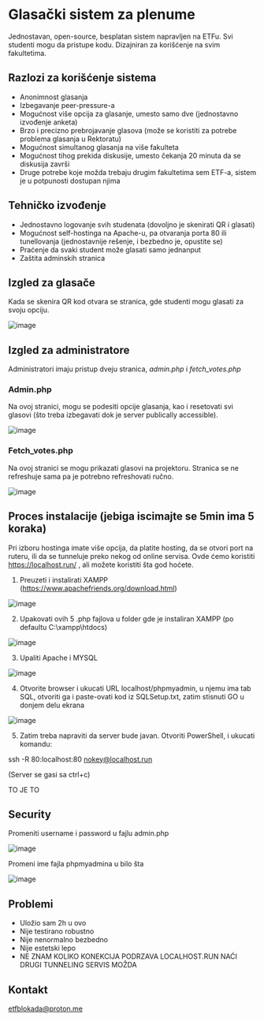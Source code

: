 # Glasački sistem za plenume
Jednostavan, open-source, besplatan sistem napravljen na ETFu. Svi studenti mogu da pristupe kodu. Dizajniran za korišćenje na svim fakultetima.

## Razlozi za korišćenje sistema
+ Anonimnost glasanja
+ Izbegavanje peer-pressure-a
+ Mogućnost više opcija za glasanje, umesto samo dve (jednostavno izvođenje anketa)
+ Brzo i precizno prebrojavanje glasova (može se koristiti za potrebe problema glasanja u Rektoratu)
+ Mogućnost simultanog glasanja na više fakulteta
+ Mogućnost tihog prekida diskusije, umesto čekanja 20 minuta da se diskusija završi
+ Druge potrebe koje možda trebaju drugim fakultetima sem ETF-a, sistem je u potpunosti dostupan njima

## Tehničko izvođenje
+ Jednostavno logovanje svih studenata (dovoljno je skenirati QR i glasati)
+ Mogućnost self-hostinga na Apache-u, pa otvaranja porta 80 ili tunellovanja (jednostavnije rešenje, i bezbedno je, opustite se)
+ Praćenje da svaki student može glasati samo jednanput
+ Zaštita adminskih stranica

## Izgled za glasače
Kada se skenira QR kod otvara se stranica, gde studenti mogu glasati za svoju opciju.

![image](https://github.com/user-attachments/assets/2eae81f2-989d-447b-86e6-6d6234766421)

## Izgled za administratore
Administratori imaju pristup dveju stranica, *admin.php* i *fetch_votes.php*

### Admin.php
Na ovoj stranici, mogu se podesiti opcije glasanja, kao i resetovati svi glasovi (što treba izbegavati dok je server publically accessible).

![image](https://github.com/user-attachments/assets/f8ec68fb-0570-4ea3-8f38-326376fa9105)

### Fetch_votes.php
Na ovoj stranici se mogu prikazati glasovi na projektoru. Stranica se ne refreshuje sama pa je potrebno refreshovati ručno.

![image](https://github.com/user-attachments/assets/4b937359-6db5-4412-9be2-0629fd2ebaad)

## Proces instalacije (jebiga iscimajte se 5min ima 5 koraka)
Pri izboru hostinga imate više opcija, da platite hosting, da se otvori port na ruteru, ili da se tunneluje preko nekog od online servisa. Ovde ćemo koristiti https://localhost.run/ , ali možete koristiti šta god hoćete.

1. Preuzeti i instalirati XAMPP (https://www.apachefriends.org/download.html)

![image](https://github.com/user-attachments/assets/8f1946e3-b1c0-4b8f-a039-00cbd70d7431)

2. Upakovati ovih 5 .php fajlova u folder gde je instaliran XAMPP (po defaultu C:\xampp\htdocs)

![image](https://github.com/user-attachments/assets/ae52a477-ac76-47c2-b5db-520179b1e104)

3. Upaliti Apache i MYSQL

![image](https://github.com/user-attachments/assets/fdcd3fb3-0ab6-4739-a51b-655d9ee77277)

4. Otvorite browser i ukucati URL localhost/phpmyadmin, u njemu ima tab SQL, otvoriti ga i paste-ovati kod iz SQLSetup.txt, zatim stisnuti GO u donjem delu ekrana

![image](https://github.com/user-attachments/assets/55a5e6ae-13e3-4a50-a2ab-268ad22f06bb)

5. Zatim treba napraviti da server bude javan. Otvoriti PowerShell, i ukucati komandu:

ssh -R 80:localhost:80 nokey@localhost.run

(Server se gasi sa ctrl+c)

TO JE TO

## Security
Promeniti username i password u fajlu admin.php

![image](https://github.com/user-attachments/assets/d2b319a6-dae7-4b05-ba05-7735f91a914b)

Promeni ime fajla phpmyadmina u bilo šta

![image](https://github.com/user-attachments/assets/e74357d4-add1-4aae-a926-4590356345fa)

## Problemi

+ Uložio sam 2h u ovo
+ Nije testirano robustno
+ Nije nenormalno bezbedno
+ Nije estetski lepo
+ NE ZNAM KOLIKO KONEKCIJA PODRZAVA LOCALHOST.RUN NAĆI DRUGI TUNNELING SERVIS MOŽDA

## Kontakt
etfblokada@proton.me
